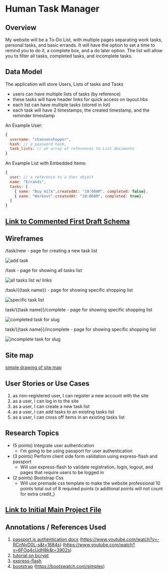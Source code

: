 # Human Task Manager

## Overview


My website will be a To-Do List, with multiple pages separating work tasks, personal tasks, and basic errands. It will have the option to set a time to remind you to do it, a complete box, and a do later option. The list will allow you to filter all tasks, completed tasks, and incomplete tasks.


## Data Model


The application will store Users, Lists of tasks and Tasks

* users can have multiple lists of tasks (by reference)
* these tasks will have header links for quick access on layout.hbs
* each list can have multiple tasks (stored in list)
* each task will have 2 timestamps, the created timestamp, and the reminder timestamp


An Example User:

```javascript
{
  username: "shannonshopper",
  hash: // a password hash,
  task_lists: // an array of references to List documents
}
```

An Example List with Embedded Items:

```javascript
{
  user: // a reference to a User object
  name: "Errands",
  tasks: [
    { name: "Buy milk",createdAt: "10:00AM", completed: false},
    { name: "Workout",createdAt: "10:00AM", completed: true},
  ]
}
```


## [Link to Commented First Draft Schema](https://github.com/nyu-csci-ua-0480-008-spring-2020/al5361-final-project/blob/34465794ba6eb5f601cddf98febad00448c04bee/db.js)

## Wireframes


/task/new - page for creating a new task list

![add task](documentation/addtask.xd)

/task - page for showing all tasks list

![all tasks list w/ links](documentation/tasks.xd)

/task/{{task name}} - page for showing specific shopping list

![specific task list](documentation/taskslug.xd)

task/{{task name}}/complete - page for showing specific shopping list

![completed task for slug](documentation/completedTasks.xd)

task/{{task name}}/incomplete - page for showing specific shopping list

![incomplete task for slug](documentation/incompletetasks.xd/)



## Site map


[simple drawing of site map](documentation/siteMap.jpeg)

## User Stories or Use Cases


1. as non-registered user, I can register a new account with the site
2. as a user, I can log in to the site
3. as a user, I can create a new task list
4. as a user, I can add tasks to an existing tasks list
5. as a user, I can cross off items in an existing tasks list

## Research Topics


* (5 points) Integrate user authentication
    * I'm going to be using passport for user authentication
* (3 points) Perform client side form validation using express-flash and passport
    * Will use express-flash to validate registration, login, logout, and pages that require users to be logged in
* (2 points) Bootstrap Css
    * Will use premade css template to make the website professional
10 points total out of 8 required points (x addtional points will not count for extra credit_)


## [Link to Initial Main Project File](https://github.com/nyu-csci-ua-0480-008-spring-2020/al5361-final-project/blob/9cd282ddeeb746d4433dbf4c3d61dc189c3e8841/app.js)

## Annotations / References Used
1. [passport.js authentication docs](http://passportjs.org/docs) (https://www.youtube.com/watch?v=-RCnNyD0L-s&t=1684s) (https://www.youtube.com/watch?v=6FOq4cUdH8k&t=3902s)
2. [tutorial on bcrypt](https://www.npmjs.com/package/bcrypt) 
3. [express-flash](https://www.npmjs.com/package/express-flash) 
4. [bootstrap](https://getbootstrap.com/) (https://bootswatch.com/simplex)
